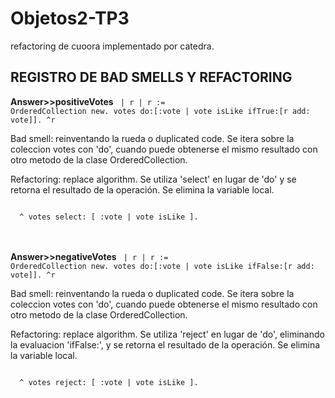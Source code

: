 # Objetos2-TP3
refactoring de cuoora implementado por catedra.

<h2>REGISTRO DE BAD SMELLS Y REFACTORING</h2>

<strong>Answer>>positiveVotes</strong>
<code>
  | r |
	r := OrderedCollection new.
	votes do:[:vote | vote isLike ifTrue:[r add: vote]].
	^r
</code>
<p>Bad smell: reinventando la rueda o duplicated code.
  Se itera sobre la coleccion votes con 'do', cuando puede obtenerse el mismo resultado con otro metodo de la clase OrderedCollection. </p>
<p>Refactoring: replace algorithm.
  Se utiliza 'select' en lugar de 'do' y se retorna el resultado de la operación. Se elimina la variable local.
</p>
<code>
  ^ votes select: [ :vote | vote isLike ].
</code>
<br><br>

<strong>Answer>>negativeVotes</strong>
<code>
  | r |
	r := OrderedCollection new.
	votes do:[:vote | vote isLike ifFalse:[r add: vote]].
	^r
</code>
<p>Bad smell: reinventando la rueda o duplicated code.
  Se itera sobre la coleccion votes con 'do', cuando puede obtenerse el mismo resultado con otro metodo de la clase OrderedCollection. 
</p>
<p>Refactoring: replace algorithm.
  Se utiliza 'reject' en lugar de 'do', eliminando la evaluacion 'ifFalse:', y se retorna el resultado de la operación. Se elimina la variable local.
</p>
<code>
  ^ votes reject: [ :vote | vote isLike ].
</code>

